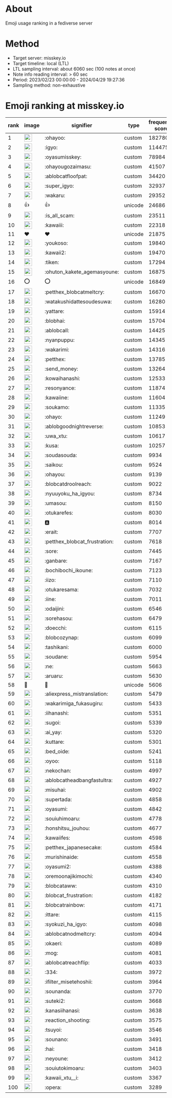 # About
Emoji usage ranking in a fediverse server

# Method
- Target server: misskey.io
- Target timeline: local (LTL)
- LTL sampling interval: about 6060 sec (100 notes at once)
- Note info reading interval: > 60 sec
- Period: 2023/02/23 00:00:00 - 2024/04/29 19:27:36 
- Sampling method: non-exhaustive

# Emoji ranking at misskey.io

|rank|image|signifier|type|frequency score|
|----|----|----|----|----|
|1|<img height="24" src="https://misskey.io/emoji/ohayoo.webp">|:ohayoo:|custom|182780|
|2|<img height="24" src="https://misskey.io/emoji/igyo.webp">|:igyo:|custom|114475|
|3|<img height="24" src="https://misskey.io/emoji/oyasumisskey.webp">|:oyasumisskey:|custom|78984|
|4|<img height="24" src="https://misskey.io/emoji/ohayougozaimasu.webp">|:ohayougozaimasu:|custom|41507|
|5|<img height="24" src="https://misskey.io/emoji/ablobcatfloofpat.webp">|:ablobcatfloofpat:|custom|34420|
|6|<img height="24" src="https://misskey.io/emoji/super_igyo.webp">|:super_igyo:|custom|32937|
|7|<img height="24" src="https://misskey.io/emoji/wakaru.webp">|:wakaru:|custom|29352|
|8|👍|👍|unicode|24686|
|9|<img height="24" src="https://misskey.io/emoji/is_all_scam.webp">|:is_all_scam:|custom|23511|
|10|<img height="24" src="https://misskey.io/emoji/kawaiii.webp">|:kawaiii:|custom|22318|
|11|❤|❤|unicode|21875|
|12|<img height="24" src="https://misskey.io/emoji/youkoso.webp">|:youkoso:|custom|19840|
|13|<img height="24" src="https://misskey.io/emoji/kawaii2.webp">|:kawaii2:|custom|19470|
|14|<img height="24" src="https://misskey.io/emoji/tiken.webp">|:tiken:|custom|17294|
|15|<img height="24" src="https://misskey.io/emoji/ohuton_kakete_agemasyoune.webp">|:ohuton_kakete_agemasyoune:|custom|16875|
|16|⭕|⭕|unicode|16849|
|17|<img height="24" src="https://misskey.io/emoji/petthex_blobcatmeltcry.webp">|:petthex_blobcatmeltcry:|custom|16670|
|18|<img height="24" src="https://misskey.io/emoji/watakushidattesoudesuwa.webp">|:watakushidattesoudesuwa:|custom|16280|
|19|<img height="24" src="https://misskey.io/emoji/yattare.webp">|:yattare:|custom|15914|
|20|<img height="24" src="https://misskey.io/emoji/blobhai.webp">|:blobhai:|custom|15704|
|21|<img height="24" src="https://misskey.io/emoji/ablobcall.webp">|:ablobcall:|custom|14425|
|22|<img height="24" src="https://misskey.io/emoji/nyanpuppu.webp">|:nyanpuppu:|custom|14345|
|23|<img height="24" src="https://misskey.io/emoji/wakarimi.webp">|:wakarimi:|custom|14316|
|24|<img height="24" src="https://misskey.io/emoji/petthex.webp">|:petthex:|custom|13785|
|25|<img height="24" src="https://misskey.io/emoji/send_money.webp">|:send_money:|custom|13264|
|26|<img height="24" src="https://misskey.io/emoji/kowaihanashi.webp">|:kowaihanashi:|custom|12533|
|27|<img height="24" src="https://misskey.io/emoji/resonyance.webp">|:resonyance:|custom|11874|
|28|<img height="24" src="https://misskey.io/emoji/kawaiine.webp">|:kawaiine:|custom|11604|
|29|<img height="24" src="https://misskey.io/emoji/soukamo.webp">|:soukamo:|custom|11335|
|30|<img height="24" src="https://misskey.io/emoji/ohayo.webp">|:ohayo:|custom|11249|
|31|<img height="24" src="https://misskey.io/emoji/ablobgoodnightreverse.webp">|:ablobgoodnightreverse:|custom|10853|
|32|<img height="24" src="https://misskey.io/emoji/uwa_xtu.webp">|:uwa_xtu:|custom|10617|
|33|<img height="24" src="https://misskey.io/emoji/kusa.webp">|:kusa:|custom|10257|
|34|<img height="24" src="https://misskey.io/emoji/soudasouda.webp">|:soudasouda:|custom|9934|
|35|<img height="24" src="https://misskey.io/emoji/saikou.webp">|:saikou:|custom|9524|
|36|<img height="24" src="https://misskey.io/emoji/ohayou.webp">|:ohayou:|custom|9139|
|37|<img height="24" src="https://misskey.io/emoji/blobcatdroolreach.webp">|:blobcatdroolreach:|custom|9022|
|38|<img height="24" src="https://misskey.io/emoji/nyuuyoku_ha_igyou.webp">|:nyuuyoku_ha_igyou:|custom|8734|
|39|<img height="24" src="https://misskey.io/emoji/umasou.webp">|:umasou:|custom|8150|
|40|<img height="24" src="https://misskey.io/emoji/otukarefes.webp">|:otukarefes:|custom|8030|
|41|<img height="24" src="https://misskey.io/emoji/a.webp">|:a:|custom|8014|
|42|<img height="24" src="https://misskey.io/emoji/erait.webp">|:erait:|custom|7707|
|43|<img height="24" src="https://misskey.io/emoji/petthex_blobcat_frustration.webp">|:petthex_blobcat_frustration:|custom|7618|
|44|<img height="24" src="https://misskey.io/emoji/sore.webp">|:sore:|custom|7445|
|45|<img height="24" src="https://misskey.io/emoji/ganbare.webp">|:ganbare:|custom|7167|
|46|<img height="24" src="https://misskey.io/emoji/bochibochi_ikoune.webp">|:bochibochi_ikoune:|custom|7123|
|47|<img height="24" src="https://misskey.io/emoji/iizo.webp">|:iizo:|custom|7110|
|48|<img height="24" src="https://misskey.io/emoji/otukaresama.webp">|:otukaresama:|custom|7032|
|49|<img height="24" src="https://misskey.io/emoji/iine.webp">|:iine:|custom|7011|
|50|<img height="24" src="https://misskey.io/emoji/odaijini.webp">|:odaijini:|custom|6546|
|51|<img height="24" src="https://misskey.io/emoji/sorehasou.webp">|:sorehasou:|custom|6479|
|52|<img height="24" src="https://misskey.io/emoji/doecchi.webp">|:doecchi:|custom|6115|
|53|<img height="24" src="https://misskey.io/emoji/blobcozynap.webp">|:blobcozynap:|custom|6099|
|54|<img height="24" src="https://misskey.io/emoji/tashikani.webp">|:tashikani:|custom|6000|
|55|<img height="24" src="https://misskey.io/emoji/soudane.webp">|:soudane:|custom|5954|
|56|<img height="24" src="https://misskey.io/emoji/ne.webp">|:ne:|custom|5663|
|57|<img height="24" src="https://misskey.io/emoji/aruaru.webp">|:aruaru:|custom|5630|
|58|🎉|🎉|unicode|5606|
|59|<img height="24" src="https://misskey.io/emoji/aliexpress_mistranslation.webp">|:aliexpress_mistranslation:|custom|5479|
|60|<img height="24" src="https://misskey.io/emoji/wakarimiga_fukasugiru.webp">|:wakarimiga_fukasugiru:|custom|5433|
|61|<img height="24" src="https://misskey.io/emoji/iihanashi.webp">|:iihanashi:|custom|5351|
|62|<img height="24" src="https://misskey.io/emoji/sugoi.webp">|:sugoi:|custom|5339|
|63|<img height="24" src="https://misskey.io/emoji/ai_yay.webp">|:ai_yay:|custom|5320|
|64|<img height="24" src="https://misskey.io/emoji/kuttare.webp">|:kuttare:|custom|5301|
|65|<img height="24" src="https://misskey.io/emoji/bed_oide.webp">|:bed_oide:|custom|5241|
|66|<img height="24" src="https://misskey.io/emoji/oyoo.webp">|:oyoo:|custom|5118|
|67|<img height="24" src="https://misskey.io/emoji/nekochan.webp">|:nekochan:|custom|4997|
|68|<img height="24" src="https://misskey.io/emoji/ablobcatheadbangfastultra.webp">|:ablobcatheadbangfastultra:|custom|4927|
|69|<img height="24" src="https://misskey.io/emoji/misuhai.webp">|:misuhai:|custom|4902|
|70|<img height="24" src="https://misskey.io/emoji/supertada.webp">|:supertada:|custom|4858|
|71|<img height="24" src="https://misskey.io/emoji/oyasumi.webp">|:oyasumi:|custom|4842|
|72|<img height="24" src="https://misskey.io/emoji/souiuhimoaru.webp">|:souiuhimoaru:|custom|4778|
|73|<img height="24" src="https://misskey.io/emoji/honshitsu_jouhou.webp">|:honshitsu_jouhou:|custom|4677|
|74|<img height="24" src="https://misskey.io/emoji/kawaiifes.webp">|:kawaiifes:|custom|4598|
|75|<img height="24" src="https://misskey.io/emoji/petthex_japanesecake.webp">|:petthex_japanesecake:|custom|4584|
|76|<img height="24" src="https://misskey.io/emoji/murishinaide.webp">|:murishinaide:|custom|4558|
|77|<img height="24" src="https://misskey.io/emoji/oyasumi2.webp">|:oyasumi2:|custom|4388|
|78|<img height="24" src="https://misskey.io/emoji/oremoonajikimochi.webp">|:oremoonajikimochi:|custom|4340|
|79|<img height="24" src="https://misskey.io/emoji/blobcataww.webp">|:blobcataww:|custom|4310|
|80|<img height="24" src="https://misskey.io/emoji/blobcat_frustration.webp">|:blobcat_frustration:|custom|4182|
|81|<img height="24" src="https://misskey.io/emoji/blobcatrainbow.webp">|:blobcatrainbow:|custom|4171|
|82|<img height="24" src="https://misskey.io/emoji/ittare.webp">|:ittare:|custom|4115|
|83|<img height="24" src="https://misskey.io/emoji/syokuzi_ha_igyo.webp">|:syokuzi_ha_igyo:|custom|4098|
|84|<img height="24" src="https://misskey.io/emoji/ablobcatnodmeltcry.webp">|:ablobcatnodmeltcry:|custom|4094|
|85|<img height="24" src="https://misskey.io/emoji/okaeri.webp">|:okaeri:|custom|4089|
|86|<img height="24" src="https://misskey.io/emoji/mog.webp">|:mog:|custom|4081|
|87|<img height="24" src="https://misskey.io/emoji/ablobcatreachflip.webp">|:ablobcatreachflip:|custom|4033|
|88|<img height="24" src="https://misskey.io/emoji/334.webp">|:334:|custom|3972|
|89|<img height="24" src="https://misskey.io/emoji/ifilter_misetehoshii.webp">|:ifilter_misetehoshii:|custom|3964|
|90|<img height="24" src="https://misskey.io/emoji/sounanda.webp">|:sounanda:|custom|3770|
|91|<img height="24" src="https://misskey.io/emoji/suteki2.webp">|:suteki2:|custom|3668|
|92|<img height="24" src="https://misskey.io/emoji/kanasiihanasi.webp">|:kanasiihanasi:|custom|3638|
|93|<img height="24" src="https://misskey.io/emoji/reaction_shooting.webp">|:reaction_shooting:|custom|3575|
|94|<img height="24" src="https://misskey.io/emoji/tsuyoi.webp">|:tsuyoi:|custom|3546|
|95|<img height="24" src="https://misskey.io/emoji/sounano.webp">|:sounano:|custom|3491|
|96|<img height="24" src="https://misskey.io/emoji/hai.webp">|:hai:|custom|3418|
|97|<img height="24" src="https://misskey.io/emoji/neyoune.webp">|:neyoune:|custom|3412|
|98|<img height="24" src="https://misskey.io/emoji/souiutokimoaru.webp">|:souiutokimoaru:|custom|3403|
|99|<img height="24" src="https://misskey.io/emoji/kawaii_xtu__i.webp">|:kawaii_xtu__i:|custom|3367|
|100|<img height="24" src="https://misskey.io/emoji/opera.webp">|:opera:|custom|3289|
